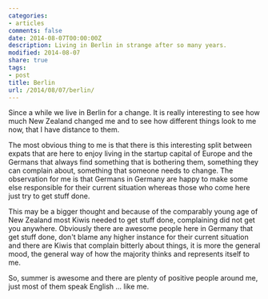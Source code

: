 ```yaml
---
categories:
- articles
comments: false
date: 2014-08-07T00:00:00Z
description: Living in Berlin in strange after so many years.
modified: 2014-08-07
share: true
tags:
- post
title: Berlin
url: /2014/08/07/berlin/
---
```


Since a while we live in Berlin for a change. It is really interesting
to see how much New Zealand changed me and to see how different things
look to me now, that I have distance to them.

The most obvious thing to me is that there is this interesting split
between expats that are here to enjoy living in the startup capital of
Europe and the Germans that always find something that is bothering
them, something they can complain about, something that someone needs to
change. The observation for me is that Germans in Germany are happy to
make some else responsible for their current situation whereas those who
come here just try to get stuff done.

This may be a bigger thought and because of the comparably young age of
New Zealand most Kiwis needed to get stuff done, complaining did not get
you anywhere. Obviously there are awesome people here in Germany that
get stuff done, don't blame any higher instance for their current
situation and there are Kiwis that complain bitterly about things, it is
more the general mood, the general way of how the majority thinks and
represents itself to me.

So, summer is awesome and there are plenty of positive people around me,
just most of them speak English ... like me.
